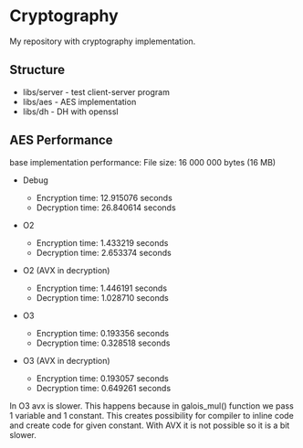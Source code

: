 # Cryptography
My repository with cryptography implementation.

## Structure

- libs/server - test client-server program
- libs/aes - AES implementation
- libs/dh - DH with openssl

## AES Performance
base implementation performance:
File size: 16 000 000 bytes (16 MB)
- Debug
    - Encryption time: 12.915076 seconds
    - Decryption time: 26.840614 seconds

- O2
    - Encryption time: 1.433219 seconds
    - Decryption time: 2.653374 seconds

- O2 (AVX in decryption)
    - Encryption time: 1.446191 seconds
    - Decryption time: 1.028710 seconds

- O3
    - Encryption time: 0.193356 seconds
    - Decryption time: 0.328518 seconds

- O3 (AVX in decryption)
    - Encryption time: 0.193057 seconds
    - Decryption time: 0.649261 seconds

In O3 avx is slower. This happens because in galois_mul() function we pass 1 variable and 1 constant. This creates possibility for compiler to inline code and create code for given constant. With AVX it is not possible so it is a bit slower.